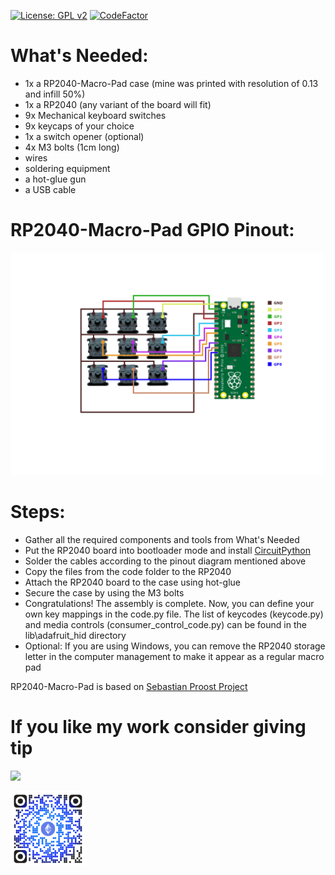 [![License: GPL v2](https://img.shields.io/badge/License-GPLv2-blue.svg)](https://github.com/MatiDEV-PL/RP2040-Macro-Pad/blob/main/LICENSE.txt) 
[![CodeFactor](https://www.codefactor.io/repository/github/matidev-pl/rp2040-macro-pad/badge)](https://www.codefactor.io/repository/github/matidev-pl/open-toolbox)  

# What's Needed:
* 1x a RP2040-Macro-Pad case (mine was printed with resolution of 0.13 and infill 50%)
* 1x a RP2040 (any variant of the board will fit)
* 9x Mechanical keyboard switches
* 9x keycaps of your choice
* 1x a switch opener (optional)
* 4x M3 bolts (1cm long)
* wires
* soldering equipment
* a hot-glue gun
* a USB cable

# RP2040-Macro-Pad GPIO Pinout:
<img src="rp_pinout.png">

# Steps:
* Gather all the required components and tools from What's Needed
* Put the RP2040 board into bootloader mode and install [CircuitPython](https://circuitpython.org/board/raspberry_pi_pico/)
* Solder the cables according to the pinout diagram mentioned above
* Copy the files from the code folder to the RP2040
* Attach the RP2040 board to the case using hot-glue
* Secure the case by using the M3 bolts
* Congratulations! The assembly is complete. Now, you can define your own key mappings in the code.py file. The list of keycodes (keycode.py) and media controls (consumer_control_code.py) can be found in the lib\adafruit_hid directory
* Optional: If you are using Windows, you can remove the RP2040 storage letter in the computer management to make it appear as a regular macro pad

RP2040-Macro-Pad is based on [Sebastian Proost Project](https://www.thingiverse.com/thing:4816077)

# If you like my work consider giving tip
[<img src="https://liberapay.com/assets/widgets/donate.svg" width="100">](https://liberapay.com/MatiDEV-PL/donate) 

<img src="https://github.com/MatiDEV-PL/Clean-Windows/blob/main/Donate.png" width="120">

